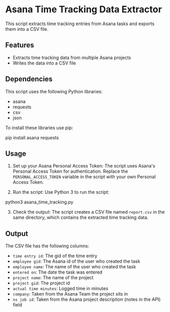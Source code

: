 # Asana Time Tracking Data Extractor

This script extracts time tracking entries from Asana tasks and exports them into a CSV file.

## Features

- Extracts time tracking data from multiple Asana projects
- Writes the data into a CSV file

## Dependencies

This script uses the following Python libraries:
- asana
- requests
- csv
- json

To install these libraries use pip:

pip install asana requests

## Usage

1. Set up your Asana Personal Access Token: The script uses Asana's Personal Access Token for authentication. Replace the `PERSONAL_ACCESS_TOKEN` variable in the script with your own Personal Access Token.

2. Run the script: Use Python 3 to run the script:

python3 asana_time_tracking.py

3. Check the output: The script creates a CSV file named `report.csv` in the same directory, which contains the extracted time tracking data.

## Output

The CSV file has the following columns:
- `time entry id`: The gid of the time entry
- `employee gid`: The Asana id of the user who created the task
- `employee name`: The name of the user who created the task
- `entered on`: The date the task was entered
- `project name`: The name of the project
- `project gid`: The project id
- `actual time minutes`: Logged time in minutes
- `company`: Taken from the Asana Team the project sits in
- `ns job id`: Taken from the Asana project description (notes in the API) field
